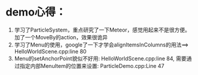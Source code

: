 demo心得：
=================

1.  学习了ParticleSystem，重点研究了一下Meteor，感觉用起来不是很方便。加了一个MoveBy的action，效果很诡异
2.  学习了Menu的使用，google了一下才学会alignItemsInColumns的用法==> HelloWorldScene.cpp:line 80
3.  Menu的setAnchorPoint貌似不好用: HelloWorldScene.cpp:line 84, 需要通过指定内部MenuItem的位置来设置: ParticleDemo.cpp:Line 47
